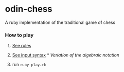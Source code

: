 # odin-chess

A ruby implementation of the traditional game of chess

### How to play

1. [See rules](./help/rules.md)

2. [See input syntax](./help/input.md) \* *Variation of the algebraic notation*

3. run `ruby play.rb`